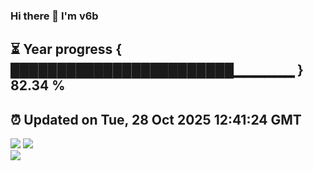 ### Hi there 👋  I'm v6b  
⏳ Year progress { ████████████████████████▁▁▁▁▁▁ } 82.34 %
---
⏰ Updated on Tue, 28 Oct 2025 12:41:24 GMT
---
![](https://github-readme-stats.vercel.app/api?username=v6b&bg_color=30,e96443,904e95&title_color=fff&text_color=fff&layout=compact)
![](https://github-readme-stats.vercel.app/api/top-langs/?username=v6b&layout=compact&bg_color=30,e96443,904e95&title_color=fff&text_color=fff)  
![](https://gcore.jsdelivr.net/gh/v6b/v6b@main/assets/github-contribution-grid-snake.svg)

